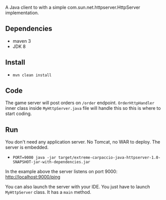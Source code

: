 A Java client to with a simple com.sun.net.httpserver.HttpServer implementation.

## Dependencies
- maven 3
- JDK 8

## Install
- `mvn clean install`

## Code
The game server will post orders on `/order` endpoint.
`OrderHttpHandler` inner class inside `MyHttpServer.java` file will handle this so this is where to start coding.

## Run
You don't need any application server. No Tomcat, no WAR to deploy. The server is embedded.

- `PORT=9000 java -jar target/extreme-carpaccio-java-httpserver-1.0-SNAPSHOT-jar-with-dependencies.jar`

In the example above the server listens on port 9000: [http://localhost:9000/ping](http://localhost:9000/ping)

You can also launch the server with your IDE. You just have to launch `MyHttpServer` class. It has a `main` method.

